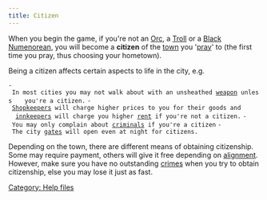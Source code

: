 ```yaml
---
title: Citizen
---
```


When you begin the game, if you're not an [Orc](Orc "wikilink"), a
[Troll](Troll "wikilink") or a [Black
Numenorean](Black_Numenorean "wikilink"), you will become a **citizen**
of the [town](town "wikilink") you '[pray](pray "wikilink")' to (the
first time you pray, thus choosing your hometown).

Being a citizen affects certain aspects to life in the city, e.g.

`- In most cities you may not walk about with an unsheathed `[`weapon`](weapon "wikilink")` unless `
`  you're a citizen.`
`- `[`Shopkeepers`](Shop "wikilink")` will charge higher prices to you for their goods and `
`  `[`innkeepers`](inn "wikilink")` will charge you higher `[`rent`](rent "wikilink")` if you're not a citizen.`
`- You may only complain about `[`criminals`](crime "wikilink")` if you're a citizen`
`- The city `[`gates`](gates "wikilink")` will open even at night for citizens.`

Depending on the town, there are different means of obtaining
citizenship. Some may require payment, others will give it free
depending on [alignment](alignment "wikilink"). However, make sure you
have no outstanding [crimes](crime "wikilink") when you try to obtain
citizenship, else you may lose it just as fast.

[Category: Help files](Category:_Help_files "wikilink")